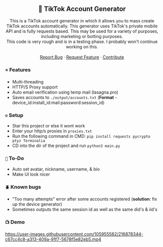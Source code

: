 <h2 align="center">🎯 TikTok Account Generator</h2>
  <p align="center">This is a TikTok account generator in which it allows you to mass create TikTok accounts automatically. This generator uses TikTok's private mobile API and is fully requests based. This may be used for a variety of purposes, including marketing or botting purposes. 
    <br />
    This code is very rough and is in a testing phase. I probably won't continue working on this.
    <br />
    <br />
    <a href="https://github.com/aithedev/TikTok-Account-Generator/issues">Report Bug</a>
    ·
    <a href="https://github.com/aithedev/TikTok-Account-Generator/issues">Request Feature</a>
    ·
    <a href="https://github.com/aithedev/TikTok-Account-Generator/pulls">Contribute</a>
  </p>

### `⭐` Features
- Multi-threading
- HTTP/S Proxy support 
- Auto email verification using temp mail (lasagna.pro)
- Saves accounts to `./output/accounts.txt` (**Format** - device_id:install_id:mail:password:session_id)

### `⚙️` Setup
- Star this project or else it wont work
- Enter your http/s proxies in `proxies.txt`
- Run the following command in CMD: `pip install requests pycrypto ptyz Terminalia`
- CD into the dir of the project and run `python3 main.py`

### `📝` To-Do
- Auto set avatar, nickname, username, & bio
- Make UI look nicer

### `🪲` Known bugs
- "Too many attempts" error after some accounts registered (**solution**: fix up the device generator)
- Sometimes outputs the same session id as well as the same did's & iid's 

### `📺` Demo
https://user-images.githubusercontent.com/105955582/216878344-c67cc4c8-a313-409a-91f7-5678f5e82eb5.mp4
